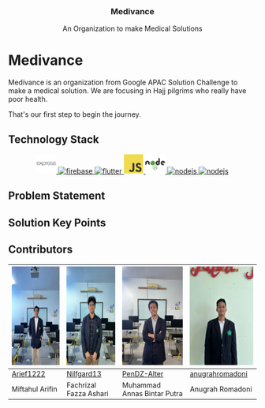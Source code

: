 <div align="center">
  <img></img>
  <h3><b>Medivance</b></h3>
  <p>An Organization to make Medical Solutions</p>
</div>

# Medivance
Medivance is an organization from Google APAC Solution Challenge to make a medical solution. We are focusing in Hajj pilgrims who really have poor health.

That's our first step to begin the journey.

## Technology Stack
<p align="center"> <a href="https://expressjs.com" target="_blank" rel="noreferrer"> <img src="https://raw.githubusercontent.com/devicons/devicon/master/icons/express/express-original-wordmark.svg" alt="express" width="40" height="40"/> </a> <a href="https://firebase.google.com/" target="_blank" rel="noreferrer"> <img src="https://www.vectorlogo.zone/logos/firebase/firebase-icon.svg" alt="firebase" width="40" height="40"/> </a> <a href="https://flutter.dev" target="_blank" rel="noreferrer"> <img src="https://www.vectorlogo.zone/logos/flutterio/flutterio-icon.svg" alt="flutter" width="40" height="40"/> </a> <a href="https://developer.mozilla.org/en-US/docs/Web/JavaScript" target="_blank" rel="noreferrer"> <img src="https://raw.githubusercontent.com/devicons/devicon/master/icons/javascript/javascript-original.svg" alt="javascript" width="40" height="40"/> </a> <a href="https://nodejs.org" target="_blank" rel="noreferrer"> <img src="https://raw.githubusercontent.com/devicons/devicon/master/icons/nodejs/nodejs-original-wordmark.svg" alt="nodejs" width="40" height="40"/> </a> <a href="https://maps.google.com" target="_blank" rel="noreferrer"> <img src="https://cdn.iconscout.com/icon/free/png-256/free-google-maps-logo-icon-download-in-svg-png-gif-file-formats--new-logos-pack-icons-2476488.png?f=webp&w=256" alt="nodejs" width="40" height="40"/> </a> <a href="https://maps.google.com" target="_blank" rel="noreferrer"> <img src="https://brandlogo.org/wp-content/uploads/2024/06/Gemini-Icon-300x300.png.webp" alt="nodejs" width="40" height="40"/> </a> </p>


## Problem Statement

## Solution Key Points

## Contributors
| <img src="https://raw.githubusercontent.com/APAC-Medivance/.github/refs/heads/main/assets/arif.jpg" width=150 height=200></img> | <img src="https://raw.githubusercontent.com/APAC-Medivance/.github/refs/heads/main/assets/fachrizal.jpg" width=150 height=200></img> | <center><img src="https://raw.githubusercontent.com/APAC-Medivance/.github/refs/heads/main/assets/bintar.jpg" width=150 height=200></img></center> | <img src="https://raw.githubusercontent.com/APAC-Medivance/.github/refs/heads/main/assets/doni.jpg" width=150 height=200></img> |
|---------------------------------------------------|---------------------------------------------------|---------------------------------------------------|---------------------------------------------------|
| [Arief1222](https://github.com/Arief1222)   | [Nilfgard13](https://github.com/Nilfgard13)         | [PenDZ-Alter](https://github.com/PenDZ-Alter) | [anugrahromadoni](https://github.com/anugrahromadoni)     |
| Miftahul Arifin | Fachrizal Fazza Ashari | Muhammad Annas Bintar Putra | Anugrah Romadoni | 